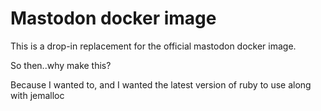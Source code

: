 # Mastodon docker image

This is a drop-in replacement for the official mastodon docker image.

So then..why make this?

Because I wanted to, and I wanted the latest version of ruby to use along with jemalloc
